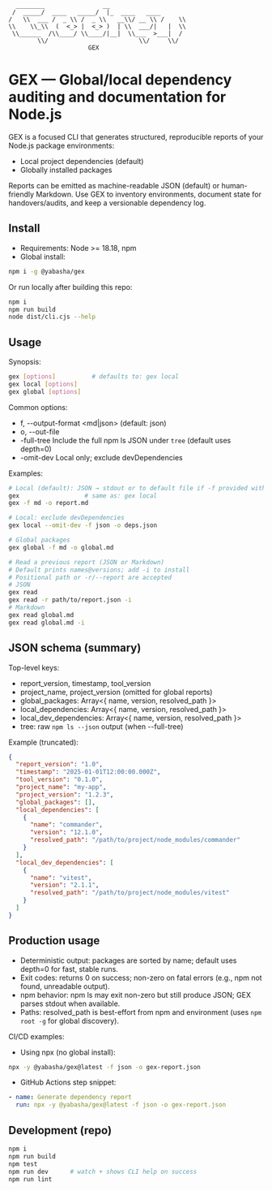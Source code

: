 ```
  ________                __
 /  _____/  ____   _____/  |_  ____   ____
/   \\  ___ /  _ \\ /  _ \\   __\\/ __ \\ /    \\
\\    \\_\\  (  <_> |  <_> )  | \\  ___/|   |  \\
 \\______  /\\____/ \\____/|__|  \\___  >___|  /
        \\/                         \\/     \\/
                      GEX

```

# GEX — Global/local dependency auditing and documentation for Node.js

GEX is a focused CLI that generates structured, reproducible reports of your Node.js package environments:

- Local project dependencies (default)
- Globally installed packages

Reports can be emitted as machine-readable JSON (default) or human-friendly Markdown. Use GEX to inventory environments, document state for handovers/audits, and keep a versionable dependency log.

## Install

- Requirements: Node >= 18.18, npm
- Global install:

```bash
npm i -g @yabasha/gex
```

Or run locally after building this repo:

```bash
npm i
npm run build
node dist/cli.cjs --help
```

## Usage

Synopsis:

```bash
gex [options]          # defaults to: gex local
gex local [options]
gex global [options]
```

Common options:

- f, --output-format <md|json> (default: json)
- o, --out-file <path>
- -full-tree Include the full npm ls JSON under `tree` (default uses depth=0)
- -omit-dev Local only; exclude devDependencies

Examples:

```bash
# Local (default): JSON → stdout or to default file if -f provided without -o
gex                  # same as: gex local
gex -f md -o report.md

# Local: exclude devDependencies
gex local --omit-dev -f json -o deps.json

# Global packages
gex global -f md -o global.md

# Read a previous report (JSON or Markdown)
# Default prints names@versions; add -i to install
# Positional path or -r/--report are accepted
# JSON
gex read
gex read -r path/to/report.json -i
# Markdown
gex read global.md
gex read global.md -i
```

## JSON schema (summary)

Top-level keys:

- report_version, timestamp, tool_version
- project_name, project_version (omitted for global reports)
- global_packages: Array<{ name, version, resolved_path }>
- local_dependencies: Array<{ name, version, resolved_path }>
- local_dev_dependencies: Array<{ name, version, resolved_path }>
- tree: raw `npm ls --json` output (when --full-tree)

Example (truncated):

```json
{
  "report_version": "1.0",
  "timestamp": "2025-01-01T12:00:00.000Z",
  "tool_version": "0.1.0",
  "project_name": "my-app",
  "project_version": "1.2.3",
  "global_packages": [],
  "local_dependencies": [
    {
      "name": "commander",
      "version": "12.1.0",
      "resolved_path": "/path/to/project/node_modules/commander"
    }
  ],
  "local_dev_dependencies": [
    {
      "name": "vitest",
      "version": "2.1.1",
      "resolved_path": "/path/to/project/node_modules/vitest"
    }
  ]
}
```

## Production usage

- Deterministic output: packages are sorted by name; default uses depth=0 for fast, stable runs.
- Exit codes: returns 0 on success; non-zero on fatal errors (e.g., npm not found, unreadable output).
- npm behavior: npm ls may exit non-zero but still produce JSON; GEX parses stdout when available.
- Paths: resolved_path is best-effort from npm and environment (uses `npm root -g` for global discovery).

CI/CD examples:

- Using npx (no global install):

```bash
npx -y @yabasha/gex@latest -f json -o gex-report.json
```

- GitHub Actions step snippet:

```yaml
- name: Generate dependency report
  run: npx -y @yabasha/gex@latest -f json -o gex-report.json
```

## Development (repo)

```bash
npm i
npm run build
npm test
npm run dev      # watch + shows CLI help on success
npm run lint
```
